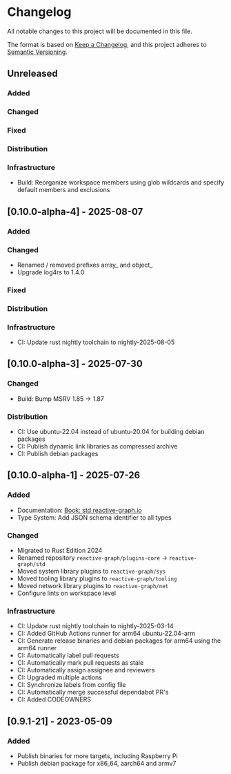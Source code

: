 # Changelog

All notable changes to this project will be documented in this file.

The format is based on [Keep a Changelog](https://keepachangelog.com/en/1.0.0/),
and this project adheres to [Semantic Versioning](https://semver.org/spec/v2.0.0.html).

## Unreleased

### Added

### Changed

### Fixed

### Distribution

### Infrastructure

- Build: Reorganize workspace members using glob wildcards and specify default members and exclusions

## [0.10.0-alpha-4] - 2025-08-07

### Added

### Changed

- Renamed / removed prefixes array_ and object_
- Upgrade log4rs to 1.4.0

### Fixed

### Distribution

### Infrastructure

- CI: Update rust nightly toolchain to nightly-2025-08-05

## [0.10.0-alpha-3] - 2025-07-30

### Changed

- Build: Bump MSRV 1.85 -> 1.87

### Distribution

- CI: Use ubuntu-22.04 instead of ubuntu-20.04 for building debian packages
- CI: Publish dynamic link libraries as compressed archive
- CI: Publish debian packages

## [0.10.0-alpha-1] - 2025-07-26

### Added

- Documentation: [Book: std.reactive-graph.io](https://std.reactive-graph.io/)
- Type System: Add JSON schema identifier to all types

### Changed

- Migrated to Rust Edition 2024
- Renamed repository `reactive-graph/plugins-core` -> `reactive-graph/std`
- Moved system library plugins to `reactive-graph/sys`
- Moved tooling library plugins to `reactive-graph/tooling`
- Moved network library plugins to `reactive-graph/net`
- Configure lints on workspace level

### Infrastructure

- CI: Update rust nightly toolchain to nightly-2025-03-14
- CI: Added GitHub Actions runner for arm64 ubuntu-22.04-arm
- CI: Generate release binaries and debian packages for arm64 using the arm64 runner
- CI: Automatically label pull requests
- CI: Automatically mark pull requests as stale
- CI: Automatically assign assignee and reviewers
- CI: Upgraded multiple actions
- CI: Synchronize labels from config file
- CI: Automatically merge successful dependabot PR's
- CI: Added CODEOWNERS

## [0.9.1-21] - 2023-05-09

### Added

- Publish binaries for more targets, including Raspberry Pi
- Publish debian package for x86_64, aarch64 and armv7
